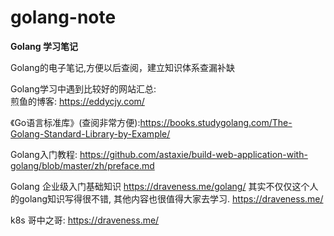 # golang-note
**Golang 学习笔记**  

Golang的电子笔记,方便以后查阅，建立知识体系查漏补缺  

Golang学习中遇到比较好的网站汇总:  
煎鱼的博客: https://eddycjy.com/  
  

《Go语言标准库》(查阅非常方便):https://books.studygolang.com/The-Golang-Standard-Library-by-Example/  

Golang入门教程:  https://github.com/astaxie/build-web-application-with-golang/blob/master/zh/preface.md  

Golang 企业级入门基础知识 https://draveness.me/golang/  其实不仅仅这个人的golang知识写得很不错, 其他内容也很值得大家去学习.  https://draveness.me/

k8s 哥中之哥: https://draveness.me/
